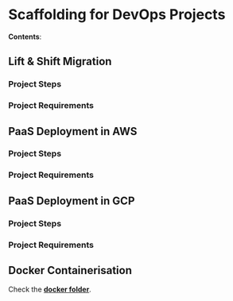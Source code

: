 # Scaffolding for DevOps Projects

**Contents**:


## Lift & Shift Migration

### Project Steps

### Project Requirements

## PaaS Deployment in AWS

### Project Steps

### Project Requirements

## PaaS Deployment in GCP

### Project Steps

### Project Requirements

## Docker Containerisation

Check the
[**docker folder**](https://github.com/scaceresg/scaffold-devops/tree/43ca63b0abc437340533949a4797e65a4827f533/docker).



